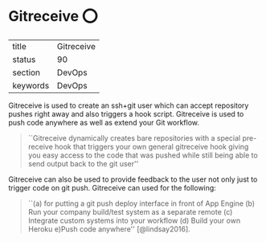 # Gitreceive :o:


|          |            |
| -------- | ---------- |
| title    | Gitreceive | 
| status   | 90         |
| section  | DevOps     |
| keywords | DevOps     |



Gitreceive is used to create an ssh+git user which can accept
repository pushes right away and also triggers a hook
script. Gitreceive is used to push code anywhere as well as extend
your Git workflow.

> ``Gitreceive dynamically creates bare repositories with a special
> pre-receive hook that triggers your own general gitreceive hook
> giving you easy access to the code that was pushed while still being
> able to send output back to the git user''


Gitreceive can also be used to provide feedback to the user not only
just to trigger code on git push.  Gitreceive can used for the
following:

> ``(a) for putting a git push deploy interface in front of App Engine
> (b) Run your company build/test system as a separate remote (c)
> Integrate custom systems into your workflow (d) Build your own
> Heroku e)Push code anywhere'' [@lindsay2016].
     
